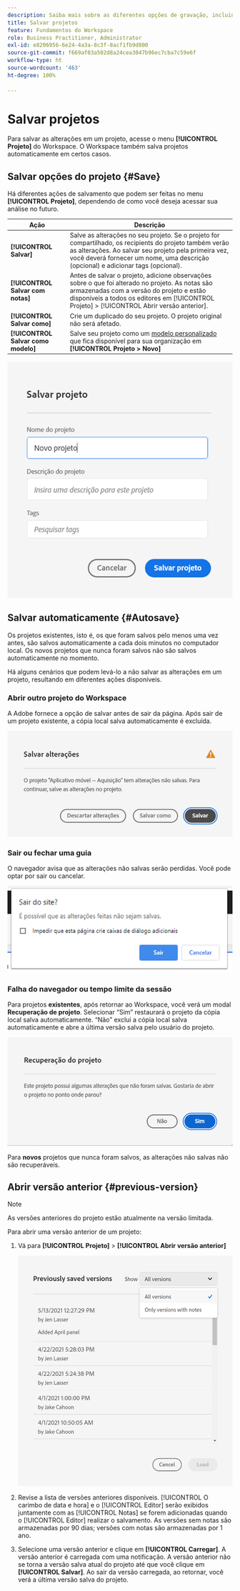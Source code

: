 ```yaml
---
description: Saiba mais sobre as diferentes opções de gravação, incluindo salvar automaticamente, salvar como, salvar como modelo e abrir versões anteriores.
title: Salvar projetos
feature: Fundamentos do Workspace
role: Business Practitioner, Administrator
exl-id: e8206956-6e24-4a3a-8c3f-8acf1fb9d800
source-git-commit: f669af03a502d8a24cea3047b96ec7cba7c59e6f
workflow-type: ht
source-wordcount: '463'
ht-degree: 100%

---
```


# Salvar projetos

Para salvar as alterações em um projeto, acesse o menu **[!UICONTROL Projeto]** do Workspace. O Workspace também salva projetos automaticamente em certos casos.

## Salvar opções do projeto {#Save}

Há diferentes ações de salvamento que podem ser feitas no menu **[!UICONTROL Projeto]**, dependendo de como você deseja acessar sua análise no futuro.

| Ação | Descrição |
|---|---| 
| **[!UICONTROL Salvar]** | Salve as alterações no seu projeto. Se o projeto for compartilhado, os recipients do projeto também verão as alterações. Ao salvar seu projeto pela primeira vez, você deverá fornecer um nome, uma descrição (opcional) e adicionar tags (opcional). |
| **[!UICONTROL Salvar com notas]** | Antes de salvar o projeto, adicione observações sobre o que foi alterado no projeto. As notas são armazenadas com a versão do projeto e estão disponíveis a todos os editores em [!UICONTROL Projeto] > [!UICONTROL Abrir versão anterior]. |
| **[!UICONTROL Salvar como]** | Crie um duplicado do seu projeto. O projeto original não será afetado. |
| **[!UICONTROL Salvar como modelo]** | Salve seu projeto como um [modelo personalizado](https://experienceleague.adobe.com/docs/analytics/analyze/analysis-workspace/build-workspace-project/starter-projects.html?lang=pt-BR) que fica disponível para sua organização em **[!UICONTROL Projeto > Novo]** |

![](assets/save-project.png)

## Salvar automaticamente {#Autosave}

Os projetos existentes, isto é, os que foram salvos pelo menos uma vez antes, são salvos automaticamente a cada dois minutos no computador local. Os novos projetos que nunca foram salvos não são salvos automaticamente no momento.

Há alguns cenários que podem levá-lo a não salvar as alterações em um projeto, resultando em diferentes ações disponíveis.

### Abrir outro projeto do Workspace

A Adobe fornece a opção de salvar antes de sair da página. Após sair de um projeto existente, a cópia local salva automaticamente é excluída.

![](assets/existing-save.png)

### Sair ou fechar uma guia

O navegador avisa que as alterações não salvas serão perdidas. Você pode optar por sair ou cancelar.

![](assets/browser-image.png)

### Falha do navegador ou tempo limite da sessão

Para projetos **existentes**, após retornar ao Workspace, você verá um modal **Recuperação de projeto**. Selecionar “Sim” restaurará o projeto da cópia local salva automaticamente. “Não” exclui a cópia local salva automaticamente e abre a última versão salva pelo usuário do projeto.

![](assets/project-recovery.png)

Para **novos** projetos que nunca foram salvos, as alterações não salvas não são recuperáveis.

## Abrir versão anterior {#previous-version}

>[!NOTE]
>
>As versões anteriores do projeto estão atualmente na versão limitada.

Para abrir uma versão anterior de um projeto:

1. Vá para **[!UICONTROL Projeto]** > **[!UICONTROL Abrir versão anterior]**

   ![](assets/previous-versions.png)

1. Revise a lista de versões anteriores disponíveis.
   [!UICONTROL O carimbo de data e hora] e o [!UICONTROL Editor] serão exibidos juntamente com as [!UICONTROL Notas] se forem adicionadas quando o [!UICONTROL Editor] realizar o salvamento. As versões sem notas são armazenadas por 90 dias; versões com notas são armazenadas por 1 ano.
1. Selecione uma versão anterior e clique em **[!UICONTROL Carregar]**.
A versão anterior é carregada com uma notificação. A versão anterior não se torna a versão salva atual do projeto até que você clique em **[!UICONTROL Salvar]**. Ao sair da versão carregada, ao retornar, você verá a última versão salva do projeto.
